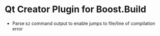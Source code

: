 Qt Creator Plugin for Boost.Build
=================================

* Parse ```b2``` command output to enable jumps to file/line of compilation error 


